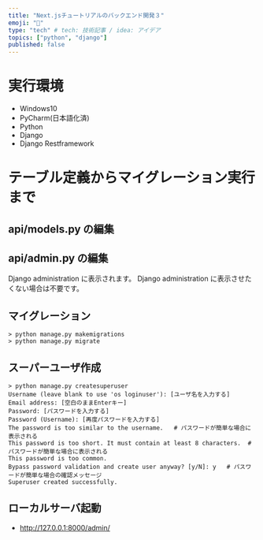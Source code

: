 ```yaml
---
title: "Next.jsチュートリアルのバックエンド開発３"
emoji: "🤖"
type: "tech" # tech: 技術記事 / idea: アイデア
topics: ["python", "django"]
published: false
---
```


# 実行環境

- Windows10
- PyCharm(日本語化済)
- Python
- Django
- Django Restframework

# テーブル定義からマイグレーション実行まで

## api/models.py の編集

## api/admin.py の編集

Django administration に表示されます。
Django administration に表示させたくない場合は不要です。

## マイグレーション

```shell
> python manage.py makemigrations
> python manage.py migrate
```

## スーパーユーザ作成

```
> python manage.py createsuperuser
Username (leave blank to use 'os loginuser'): [ユーザ名を入力する]
Email address: [空白のままEnterキー]
Password: [パスワードを入力する]
Password (Username): [再度パスワードを入力する]
The password is too similar to the username.   # パスワードが簡単な場合に表示される
This password is too short. It must contain at least 8 characters.  # パスワードが簡単な場合に表示される
This password is too common.
Bypass password validation and create user anyway? [y/N]: y   # パスワードが簡単な場合の確認メッセージ
Superuser created successfully.
```

## ローカルサーバ起動

- http://127.0.0.1:8000/admin/
